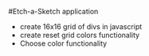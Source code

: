#Etch-a-Sketch application

- create 16x16 grid of divs in javascript
- create reset grid colors functionality
- Choose color functionality
